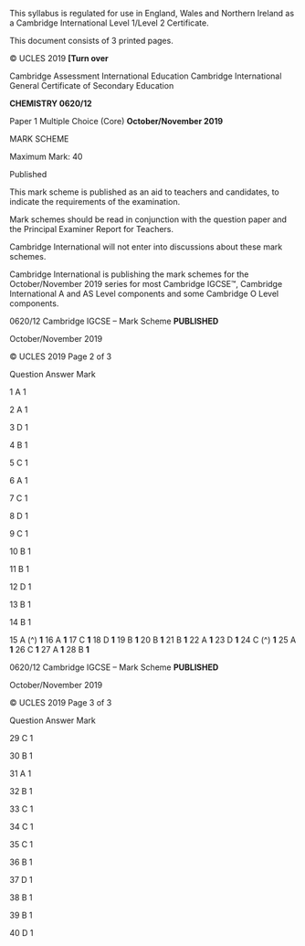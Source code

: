  This syllabus is regulated for use in England, Wales and Northern Ireland as a Cambridge International Level 1/Level 2 Certificate. 

 This document consists of 3 printed pages. 

© UCLES 2019 **[Turn over** 

 Cambridge Assessment International Education Cambridge International General Certificate of Secondary Education 

**CHEMISTRY 0620/12** 

Paper 1 Multiple Choice (Core) **October/November 2019** 

MARK SCHEME 

Maximum Mark: 40 

 Published 

This mark scheme is published as an aid to teachers and candidates, to indicate the requirements of the examination. 

Mark schemes should be read in conjunction with the question paper and the Principal Examiner Report for Teachers. 

Cambridge International will not enter into discussions about these mark schemes. 

Cambridge International is publishing the mark schemes for the October/November 2019 series for most Cambridge IGCSE™, Cambridge International A and AS Level components and some Cambridge O Level components. 


0620/12 Cambridge IGCSE – Mark Scheme **PUBLISHED** 

 October/November 2019 

© UCLES 2019 Page 2 of 3 

 Question Answer Mark 

 1 A 1 

 2 A 1 

 3 D 1 

 4 B 1 

 5 C 1 

 6 A 1 

 7 C 1 

 8 D 1 

 9 C 1 

 10 B 1 

 11 B 1 

 12 D 1 

 13 B 1 

 14 B 1 

15 A (^) **1** 16 A **1** 17 C **1** 18 D **1** 19 B **1** 20 B **1** 21 B **1** 22 A **1** 23 D **1** 24 C (^) **1** 25 A **1** 26 C **1** 27 A **1** 28 B **1** 


0620/12 Cambridge IGCSE – Mark Scheme **PUBLISHED** 

 October/November 2019 

© UCLES 2019 Page 3 of 3 

 Question Answer Mark 

 29 C 1 

 30 B 1 

 31 A 1 

 32 B 1 

 33 C 1 

 34 C 1 

 35 C 1 

 36 B 1 

 37 D 1 

 38 B 1 

 39 B 1 

 40 D 1 



